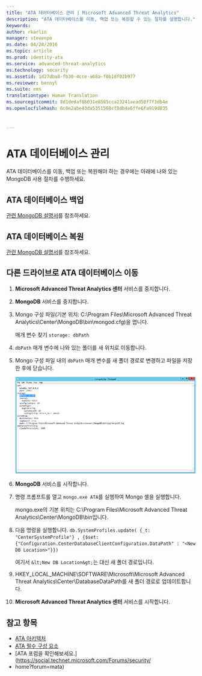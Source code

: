 ```yaml
---
title: "ATA 데이터베이스 관리 | Microsoft Advanced Threat Analytics"
description: "ATA 데이터베이스를 이동, 백업 또는 복원할 수 있는 절차를 설명합니다."
keywords: 
author: rkarlin
manager: stevenpo
ms.date: 04/28/2016
ms.topic: article
ms.prod: identity-ata
ms.service: advanced-threat-analytics
ms.technology: security
ms.assetid: 1d27dba8-fb30-4cce-a68a-f0b1df02b977
ms.reviewer: bennyl
ms.suite: ems
translationtype: Human Translation
ms.sourcegitcommit: 8d1dedaf86031e8585cca23241aead58f7f3db4e
ms.openlocfilehash: 6c0e2abe43da5351568cf8db4e6ffe6fa919d835


---
```


# ATA 데이터베이스 관리
ATA 데이터베이스를 이동, 백업 또는 복원해야 하는 경우에는 아래에 나와 있는 MongoDB 사용 절차를 수행하세요.

## ATA 데이터베이스 백업
[관련 MongoDB 설명서](http://docs.mongodb.org/manual/administration/backup/)를 참조하세요.

## ATA 데이터베이스 복원
[관련 MongoDB 설명서](http://docs.mongodb.org/manual/administration/backup/)를 참조하세요.

## 다른 드라이브로 ATA 데이터베이스 이동

1.  **Microsoft Advanced Threat Analytics 센터** 서비스를 중지합니다.

2.  **MongoDB** 서비스를 중지합니다.

3.  Mongo 구성 파일(기본 위치: C:\Program Files\Microsoft Advanced Threat Analytics\Center\MongoDB\bin\mongod.cfg)을 엽니다.

    매개 변수 찾기 `storage: dbPath`

4.  `dbPath` 매개 변수에 나와 있는 폴더를 새 위치로 이동합니다.

5.  Mongo 구성 파일 내의 `dbPath` 매개 변수를 새 폴더 경로로 변경하고 파일을 저장한 후에 닫습니다.

    ![MongoDB 구성 이미지 수정](media/ATA-mongoDB-moveDB.png)

6.  **MongoDB** 서비스를 시작합니다.

7.  명령 프롬프트를 열고 `mongo.exe ATA`를 실행하여 Mongo 셸을 실행합니다.

    mongo.exe의 기본 위치는 C:\Program Files\Microsoft Advanced Threat Analytics\Center\MongoDB\bin입니다.

8.  다음 명령을 실행합니다. `db.SystemProfiles.update( {_t: "CenterSystemProfile"} , {$set:{"Configuration.CenterDatabaseClientConfiguration.DataPath" : "<New DB Location>"}})`


    여기서 `&lt;New DB Location&gt;`는 <New DB Location> 대신 새 폴더 경로입니다.

9.  HKEY_LOCAL_MACHINE\SOFTWARE\Microsoft\Microsoft Advanced Threat Analytics\Center\DatabaseDataPath를 새 폴더 경로로 업데이트합니다.

9. **Microsoft Advanced Threat Analytics 센터** 서비스를 시작합니다.

## 참고 항목
- [ATA 아키텍처](/advanced-threat-analytics/plan-design/ata-architecture)
- [ATA 필수 구성 요소](/advanced-threat-analytics/plan-design/ata-prerequisites)
- [ATA 포럼을 확인해보세요.](https://social.technet.microsoft.com/Forums/security/
- home?forum=mata)




<!--HONumber=Jun16_HO4-->



